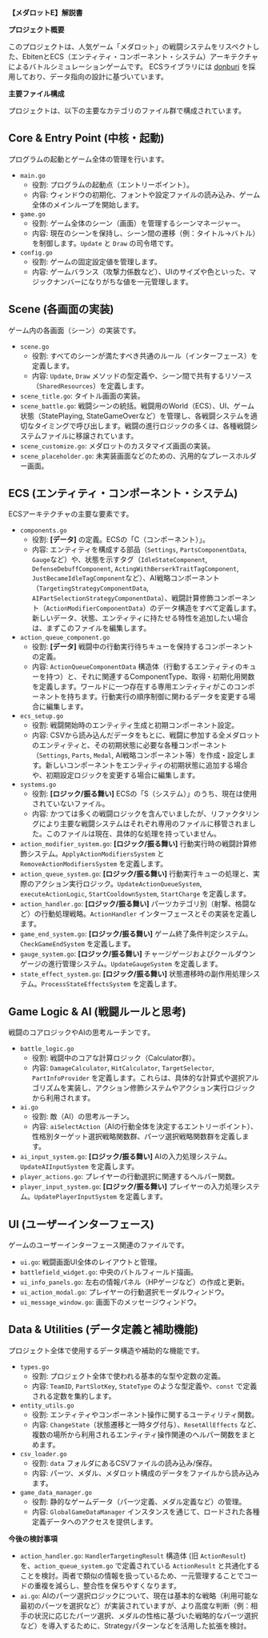 **【メダロットE】解説書**

**プロジェクト概要**

このプロジェクトは、人気ゲーム「メダロット」の戦闘システムをリスペクトした、EbitenとECS（エンティティ・コンポーネント・システム）アーキテクチャによるバトルシミュレーションゲームです。
ECSライブラリには [donburi](https://github.com/yohamta/donburi) を採用しており、データ指向の設計に基づいています。

**主要ファイル構成**

プロジェクトは、以下の主要なカテゴリのファイル群で構成されています。

Core & Entry Point (中核・起動)
-----------------------------

プログラムの起動とゲーム全体の管理を行います。

*   `main.go`
    *   役割: プログラムの起動点（エントリーポイント）。
    *   内容: ウィンドウの初期化、フォントや設定ファイルの読み込み、ゲーム全体のメインループを開始します。
*   `game.go`
    *   役割: ゲーム全体のシーン（画面）を管理するシーンマネージャー。
    *   内容: 現在のシーンを保持し、シーン間の遷移（例：タイトル→バトル）を制御します。`Update` と `Draw` の司令塔です。
*   `config.go`
    *   役割: ゲームの固定設定値を管理します。
    *   内容: ゲームバランス（攻撃力係数など）、UIのサイズや色といった、マジックナンバーになりがちな値を一元管理します。

Scene (各画面の実装)
-------------------

ゲーム内の各画面（シーン）の実装です。

*   `scene.go`
    *   役割: すべてのシーンが満たすべき共通のルール（インターフェース）を定義します。
    *   内容: `Update`, `Draw` メソッドの型定義や、シーン間で共有するリソース（`SharedResources`）を定義します。
*   `scene_title.go`: タイトル画面の実装。
*   `scene_battle.go`: 戦闘シーンの統括。戦闘用のWorld（ECS）、UI、ゲーム状態（StatePlaying, StateGameOverなど）を管理し、各戦闘システムを適切なタイミングで呼び出します。戦闘の進行ロジックの多くは、各種戦闘システムファイルに移譲されています。
*   `scene_customize.go`: メダロットのカスタマイズ画面の実装。
*   `scene_placeholder.go`: 未実装画面などのための、汎用的なプレースホルダー画面。

ECS (エンティティ・コンポーネント・システム)
---------------------------------------

ECSアーキテクチャの主要な要素です。

*   `components.go`
    *   役割: **[データ]** の定義。ECSの「C（コンポーネント）」。
    *   内容: エンティティを構成する部品（`Settings`, `PartsComponentData`, `Gauge`など）や、状態を示すタグ（`IdleStateComponent`, `DefenseDebuffComponent`, `ActingWithBerserkTraitTagComponent`, `JustBecameIdleTagComponent`など）、AI戦略コンポーネント（`TargetingStrategyComponentData`, `AIPartSelectionStrategyComponentData`）、戦闘計算修飾コンポーネント（`ActionModifierComponentData`）のデータ構造をすべて定義します。新しいデータ、状態、エンティティに持たせる特性を追加したい場合は、まずこのファイルを編集します。
*   `action_queue_component.go`
    *   役割: **[データ]** 戦闘中の行動実行待ちキューを保持するコンポーネントの定義。
    *   内容: `ActionQueueComponentData` 構造体（行動するエンティティのキューを持つ）と、それに関連するComponentType、取得・初期化用関数を定義します。ワールドに一つ存在する専用エンティティがこのコンポーネントを持ちます。行動実行の順序制御に関わるデータを変更する場合に編集します。
*   `ecs_setup.go`
    *   役割: 戦闘開始時のエンティティ生成と初期コンポーネント設定。
    *   内容: CSVから読み込んだデータをもとに、戦闘に参加する全メダロットのエンティティと、その初期状態に必要な各種コンポーネント（`Settings`, `Parts`, `Medal`, AI戦略コンポーネント等）を作成・設定します。新しいコンポーネントをエンティティの初期状態に追加する場合や、初期設定ロジックを変更する場合に編集します。
*   `systems.go`
    *   役割: **[ロジック/振る舞い]** ECSの「S（システム）」のうち、現在は使用されていないファイル。
    *   内容: かつては多くの戦闘ロジックを含んでいましたが、リファクタリングにより主要な戦闘システムはそれぞれ専用のファイルに移管されました。このファイルは現在、具体的な処理を持っていません。
*   `action_modifier_system.go`: **[ロジック/振る舞い]** 行動実行時の戦闘計算修飾システム。`ApplyActionModifiersSystem` と `RemoveActionModifiersSystem` を定義します。
*   `action_queue_system.go`: **[ロジック/振る舞い]** 行動実行キューの処理と、実際のアクション実行ロジック。`UpdateActionQueueSystem`, `executeActionLogic`, `StartCooldownSystem`, `StartCharge` を定義します。
*   `action_handler.go`: **[ロジック/振る舞い]** パーツカテゴリ別（射撃、格闘など）の行動処理戦略。`ActionHandler` インターフェースとその実装を定義します。
*   `game_end_system.go`: **[ロジック/振る舞い]** ゲーム終了条件判定システム。`CheckGameEndSystem` を定義します。
*   `gauge_system.go`: **[ロジック/振る舞い]** チャージゲージおよびクールダウンゲージの進行管理システム。`UpdateGaugeSystem` を定義します。
*   `state_effect_system.go`: **[ロジック/振る舞い]** 状態遷移時の副作用処理システム。`ProcessStateEffectsSystem` を定義します。

Game Logic & AI (戦闘ルールと思考)
---------------------------------

戦闘のコアロジックやAIの思考ルーチンです。

*   `battle_logic.go`
    *   役割: 戦闘中のコアな計算ロジック（Calculator群）。
    *   内容: `DamageCalculator`, `HitCalculator`, `TargetSelector`, `PartInfoProvider` を定義します。これらは、具体的な計算式や選択アルゴリズムを実装し、アクション修飾システムやアクション実行ロジックから利用されます。
*   `ai.go`
    *   役割: 敵（AI）の思考ルーチン。
    *   内容: `aiSelectAction`（AIの行動全体を決定するエントリーポイント）、性格別ターゲット選択戦略関数群、パーツ選択戦略関数群を定義します。
*   `ai_input_system.go`: **[ロジック/振る舞い]** AIの入力処理システム。`UpdateAIInputSystem` を定義します。
*   `player_actions.go`: プレイヤーの行動選択に関連するヘルパー関数。
*   `player_input_system.go`: **[ロジック/振る舞い]** プレイヤーの入力処理システム。`UpdatePlayerInputSystem` を定義します。

UI (ユーザーインターフェース)
-----------------------

ゲームのユーザーインターフェース関連のファイルです。

*   `ui.go`: 戦闘画面UI全体のレイアウトと管理。
*   `battlefield_widget.go`: 中央のバトルフィールド描画。
*   `ui_info_panels.go`: 左右の情報パネル（HPゲージなど）の作成と更新。
*   `ui_action_modal.go`: プレイヤーの行動選択モーダルウィンドウ。
*   `ui_message_window.go`: 画面下のメッセージウィンドウ。

Data & Utilities (データ定義と補助機能)
------------------------------------

プロジェクト全体で使用するデータ構造や補助的な機能です。

*   `types.go`
    *   役割: プロジェクト全体で使われる基本的な型や定数の定義。
    *   内容: `TeamID`, `PartSlotKey`, `StateType` のような型定義や、`const` で定義される定数を集約します。
*   `entity_utils.go`
    *   役割: エンティティやコンポーネント操作に関するユーティリティ関数。
    *   内容: `ChangeState`（状態遷移と一時タグ付与）、`ResetAllEffects` など、複数の場所から利用されるエンティティ操作関連のヘルパー関数をまとめます。
*   `csv_loader.go`
    *   役割: `data` フォルダにあるCSVファイルの読み込み/保存。
    *   内容: パーツ、メダル、メダロット構成のデータをファイルから読み込みます。
*   `game_data_manager.go`
    *   役割: 静的なゲームデータ（パーツ定義、メダル定義など）の管理。
    *   内容: `GlobalGameDataManager` インスタンスを通じて、ロードされた各種定義データへのアクセスを提供します。

**今後の検討事項**

*   `action_handler.go`: `HandlerTargetingResult` 構造体 (旧 `ActionResult`) を、`action_queue_system.go` で定義されている `ActionResult` と共通化することを検討。両者で類似の情報を扱っているため、一元管理することでコードの重複を減らし、整合性を保ちやすくなります。
*   `ai.go`: AIのパーツ選択ロジックについて、現在は基本的な戦略（利用可能な最初のパーツを選択など）が実装されていますが、より高度な判断（例：相手の状況に応じたパーツ選択、メダルの性格に基づいた戦略的なパーツ選択など）を導入するために、Strategyパターンなどを活用した拡張を検討。